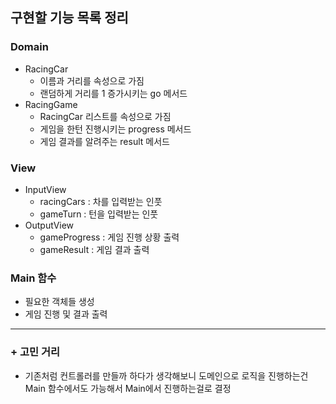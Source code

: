 ## 구현할 기능 목록 정리

### Domain
* RacingCar
  * 이름과 거리를 속성으로 가짐
  * 랜덤하게 거리를 1 증가시키는 go 메서드
* RacingGame
  * RacingCar 리스트를 속성으로 가짐
  * 게임을 한턴 진행시키는 progress 메서드
  * 게임 결과를 알려주는 result 메서드

### View
* InputView
  * racingCars : 차를 입력받는 인풋
  * gameTurn : 턴을 입력받는 인풋
* OutputView
  * gameProgress : 게임 진행 상황 출력
  * gameResult : 게임 결과 출력
  
### Main 함수
* 필요한 객체들 생성
* 게임 진행 및 결과 출력
----
### + 고민 거리
* 기존처럼 컨트롤러를 만들까 하다가 생각해보니 도메인으로 로직을 진행하는건
  Main 함수에서도 가능해서 Main에서 진행하는걸로 결정